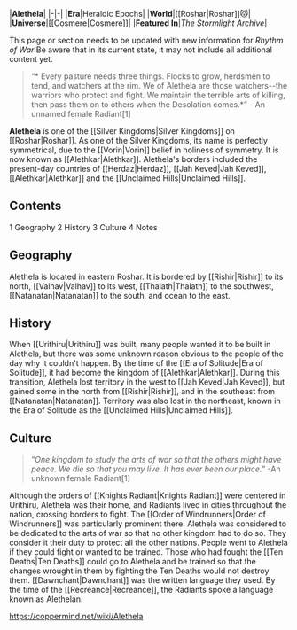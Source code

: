 |**Alethela**|
|-|-|
|**Era**|Heraldic Epochs|
|**World**|[[Roshar\|Roshar]]🐱︎|
|**Universe**|[[Cosmere\|Cosmere]]|
|**Featured In**|*The Stormlight Archive*|

This page or section needs to be updated with new information for *Rhythm of War*!Be aware that in its current state, it may not include all additional content yet.

>“* Every pasture needs three things. Flocks to grow, herdsmen to tend, and watchers at the rim. We of Alethela are those watchers--the warriors who protect and fight. We maintain the terrible arts of killing, then pass them on to others when the Desolation comes.*”
\- An unnamed female Radiant[1]


**Alethela** is one of the [[Silver Kingdoms\|Silver Kingdoms]] on [[Roshar\|Roshar]]. As one of the Silver Kingdoms, its name is perfectly symmetrical, due to the [[Vorin\|Vorin]] belief in holiness of symmetry. It is now known as [[Alethkar\|Alethkar]]. Alethela's borders included the present-day countries of [[Herdaz\|Herdaz]], [[Jah Keved\|Jah Keved]], [[Alethkar\|Alethkar]] and the [[Unclaimed Hills\|Unclaimed Hills]].

## Contents

1 Geography
2 History
3 Culture
4 Notes


## Geography
Alethela is located in eastern Roshar. It is bordered by [[Rishir\|Rishir]] to its north, [[Valhav\|Valhav]] to its west, [[Thalath\|Thalath]] to the southwest, [[Natanatan\|Natanatan]] to the south, and ocean to the east.

## History
When [[Urithiru\|Urithiru]] was built, many people wanted it to be built in Alethela, but there was some unknown reason obvious to the people of the day why it couldn't happen.
By the time of the [[Era of Solitude\|Era of Solitude]], it had become the kingdom of [[Alethkar\|Alethkar]]. During this transition, Alethela lost territory in the west to [[Jah Keved\|Jah Keved]], but gained some in the north from [[Rishir\|Rishir]], and in the southeast from [[Natanatan\|Natanatan]]. Territory was also lost in the northeast, known in the Era of Solitude as the [[Unclaimed Hills\|Unclaimed Hills]].

## Culture
>“*One kingdom to study the arts of war so that the others might have peace. We die so that you may live. It has ever been our place.*”
\-An unknown female Radiant[1]


Although the orders of [[Knights Radiant\|Knights Radiant]] were centered in Urithiru, Alethela was their home, and Radiants lived in cities throughout the nation, crossing borders to fight. The [[Order of Windrunners\|Order of Windrunners]] was particularly prominent there. Alethela was considered to be dedicated to the arts of war so that no other kingdom had to do so. They consider it their duty to protect all the other nations. People went to Alethela if they could fight or wanted to be trained. Those who had fought the [[Ten Deaths\|Ten Deaths]] could go to Alethela and be trained so that the changes wrought in them by fighting the Ten Deaths would not destroy them.
[[Dawnchant\|Dawnchant]] was the written language they used. By the time of the [[Recreance\|Recreance]], the Radiants spoke a language known as Alethelan.



https://coppermind.net/wiki/Alethela